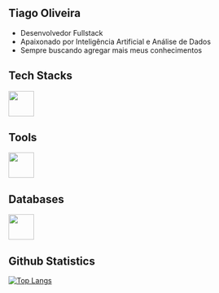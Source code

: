 ## Tiago Oliveira 

- Desenvolvedor Fullstack
- Apaixonado por Inteligência Artificial e Análise de Dados
- Sempre buscando agregar mais meus conhecimentos

## Tech Stacks 
<div style="display: inline">
  <a href="https://skillicons.dev">
    <img widht="50" height="50" src="https://skillicons.dev/icons?i=python,fastapi,flask,scikitlearn,c,java,html,css,javascript,react" />
  </a>
<div/>

## Tools
<div style="display: inline">
  <a href="https://skillicons.dev">
    <img widht="50" height="50" src="https://skillicons.dev/icons?i=git,github,kubernetes,docker,postman,linux" />
  </a>
<div/>

## Databases
<div style="display: inline">
  <a href="https://skillicons.dev">
    <img widht="50" height="50" src="https://skillicons.dev/icons?i=postgresql,mysql" />
  </a>
<div/>

## Github Statistics
[![Top Langs](https://github-readme-stats.vercel.app/api/top-langs/?username=Tiago-Dev0708)](https://github.com/anuraghazra/github-readme-stats)


  
          
  

          
 
          
          






















